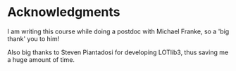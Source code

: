 # Acknowledgments

I am writing this course while doing a postdoc with Michael Franke, so a 'big thank' you to him! 

Also big thanks to Steven Piantadosi for developing LOTlib3, thus saving me a huge amount of time.
